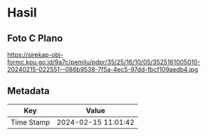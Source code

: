 # Hasil

## Foto C Plano

https://sirekap-obj-formc.kpu.go.id/9a7c/pemilu/pdpr/35/25/16/10/05/3525161005010-20240215-022551--086b9538-7f5a-4ec5-97dd-fbcf109aedb4.jpg


## Metadata

| Key        | Value               |
| ---------- | ------------------- |
| Time Stamp | 2024-02-15 11:01:42 |



